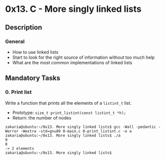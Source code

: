 # 0x13. C - More singly linked lists

## Description
### General
* How to use linked lists
* Start to look for the right source of information without too much help
* What are the most common implementations of linked lists

## Mandatory Tasks
### 0. Print list
Write a function that prints all the elements of a `listint_t` list.
* Prototype: `size_t print_listint(const listint_t *h);`
* Return: the number of nodes

```shell
zakaria@ubuntu:~/0x13. More singly linked lists$ gcc -Wall -pedantic -Werror -Wextra -std=gnu89 0-main.c 0-print_listint.c -o a
zakaria@ubuntu:~/0x13. More singly linked lists$ ./a 
9
8
-> 2 elements
zakaria@ubuntu:~/0x13. More singly linked lists$ 
```
